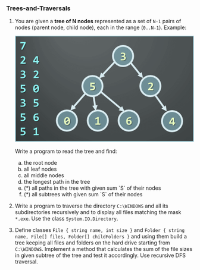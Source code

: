 ### Trees-and-Traversals

1. You are given a **tree of N nodes** represented as a set of `N-1` pairs of nodes (parent node, child node), each in the range (`0..N-1`).
   Example:
   
   ![Tree](images/Problem1_Tree.png)
   
   Write a program to read the tree and find:
   
    <ol type="a">
       <li>the root node</li>
       <li>all leaf nodes</li>
       <li>all middle nodes</li>
       <li>the longest path in the tree</li>
       <li>(*) all paths in the tree with given sum `S` of their nodes</li>
       <li>(*) all subtrees with given sum `S` of their nodes</li>
    </ol>

2. Write a program to traverse the directory `C:\WINDOWS` and all its subdirectories recursively and to display all files matching the mask `*.exe`. Use the class `System.IO.Directory`.

3. Define classes `File { string name, int size }` and `Folder { string name, File[] files, Folder[] childFolders }` and using them build a tree keeping all files and folders on the hard drive starting from `C:\WINDOWS`. Implement a method that calculates the sum of the file sizes in given subtree of the tree and test it accordingly. Use recursive DFS traversal.
